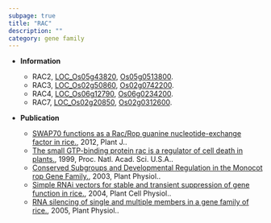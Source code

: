 ```yaml
---
subpage: true
title: "RAC"
description: ""
category: gene family
---
```


* **Information**  
    + RAC2, [LOC_Os05g43820](http://rice.plantbiology.msu.edu/cgi-bin/ORF_infopage.cgi?orf=LOC_Os05g43820), [Os05g0513800](http://rapdb.dna.affrc.go.jp/viewer/gbrowse_details/irgsp1?name=Os05g0513800).
    + RAC3, [LOC_Os02g50860](http://rice.plantbiology.msu.edu/cgi-bin/ORF_infopage.cgi?orf=LOC_Os02g50860), [Os02g0742200](http://rapdb.dna.affrc.go.jp/viewer/gbrowse_details/irgsp1?name=Os02g0742200).
    + RAC4, [LOC_Os06g12790](http://rice.plantbiology.msu.edu/cgi-bin/ORF_infopage.cgi?orf=LOC_Os06g12790), [Os06g0234200](http://rapdb.dna.affrc.go.jp/viewer/gbrowse_details/irgsp1?name=Os06g0234200).
    + RAC7, [LOC_Os02g20850](http://rice.plantbiology.msu.edu/cgi-bin/ORF_infopage.cgi?orf=LOC_Os02g20850), [Os02g0312600](http://rapdb.dna.affrc.go.jp/viewer/gbrowse_details/irgsp1?name=Os02g0312600).

* **Publication**  
    + [SWAP70 functions as a Rac/Rop guanine nucleotide-exchange factor in rice.](http://www.ncbi.nlm.nih.gov/pubmed?term=SWAP70+functions+as+a+Rac/Rop+guanine+nucleotide-exchange+factor+in+rice.%5BTitle%5D), 2012, Plant J..
    + [The small GTP-binding protein rac is a regulator of cell death in plants.](http://www.ncbi.nlm.nih.gov/pubmed?term=The+small+GTP-binding+protein+rac+is+a+regulator+of+cell+death+in+plants.%5BTitle%5D), 1999, Proc. Natl. Acad. Sci. U.S.A..
    + [Conserved Subgroups and Developmental Regulation in the Monocot rop Gene Family.](http://www.ncbi.nlm.nih.gov/pubmed?term=Conserved+Subgroups+and+Developmental+Regulation+in+the+Monocot+rop+Gene+Family.%5BTitle%5D), 2003, Plant Physiol..
    + [Simple RNAi vectors for stable and transient suppression of gene function in rice.](http://www.ncbi.nlm.nih.gov/pubmed?term=Simple+RNAi+vectors+for+stable+and+transient+suppression+of+gene+function+in+rice.%5BTitle%5D), 2004, Plant Cell Physiol..
    + [RNA silencing of single and multiple members in a gene family of rice.](http://www.ncbi.nlm.nih.gov/pubmed?term=RNA+silencing+of+single+and+multiple+members+in+a+gene+family+of+rice.%5BTitle%5D), 2005, Plant Physiol..



